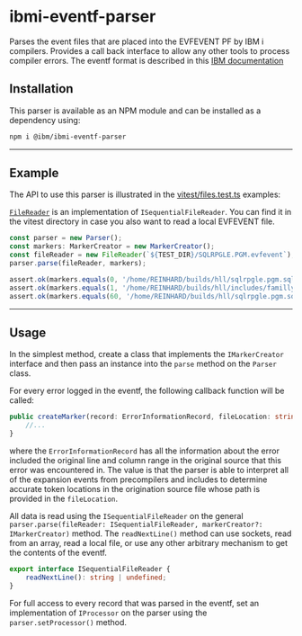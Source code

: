 # ibmi-eventf-parser
Parses the event files that are placed into the EVFEVENT PF by IBM i compilers.  Provides a call back interface to allow any other tools to process compiler errors.
The eventf format is described in this [IBM documentation](https://www.ibm.com/docs/en/rdfi/9.8.0?topic=reference-events-file-format)

## Installation
This parser is available as an NPM module and can be installed as a dependency using:

```bash
npm i @ibm/ibmi-eventf-parser
```

---

## Example
The API to use this parser is illustrated in the [vitest/files.test.ts](./vitest/files.test.ts) examples:

[`FileReader`](./vitest/FileReader.ts)  is an implementation of `ISequentialFileReader`. You can find it in the vitest directory in case you also want to read a local EVFEVENT file.

```typescript
const parser = new Parser();
const markers: MarkerCreator = new MarkerCreator();
const fileReader = new FileReader(`${TEST_DIR}/SQLRPGLE.PGM.evfevent`);
parser.parse(fileReader, markers);

assert.ok(markers.equals(0, '/home/REINHARD/builds/hll/sqlrpgle.pgm.sqlrpgle', 328, 'Precompile option COMMIT changed by SET OPTION statement.'));
assert.ok(markers.equals(1, '/home/REINHARD/builds/hll/includes/familly.rpgleinc', 23, 'The Definition-Type entry is not valid; defaults to parameter definition.'));
assert.ok(markers.equals(60, '/home/REINHARD/builds/hll/sqlrpgle.pgm.sqlrpgle', 0, 'Compilation stopped. Severity 30 errors found in program.'));
```

---

## Usage
In the simplest method, create a class that implements the `IMarkerCreator` interface and then pass an instance into the `parse` method on the `Parser` class.

For every error logged in the eventf, the following callback function will be called:

```typescript
public createMarker(record: ErrorInformationRecord, fileLocation: string, isReadOnly: string) {
    //...
}
```

where the `ErrorInformationRecord` has all the information about the error included the original line and column range in the original source that this error was encountered in.  The value is that the parser is able to interpret all of the expansion events from precompilers and includes to determine accurate token locations in the origination source file whose path is provided in the `fileLocation`.

All data is read using the `ISequentialFileReader` on the general `parser.parse(fileReader: ISequentialFileReader, markerCreator?: IMarkerCreator)` method. The `readNextLine()` method can use sockets, read from an array, read a local file, or use any other arbitrary mechanism to get the contents of the eventf.

```typescript
export interface ISequentialFileReader {
	readNextLine(): string | undefined;
}
```

For full access to every record that was parsed in the eventf, set an implementation of `IProcessor` on the parser using the  `parser.setProcessor()` method. 
